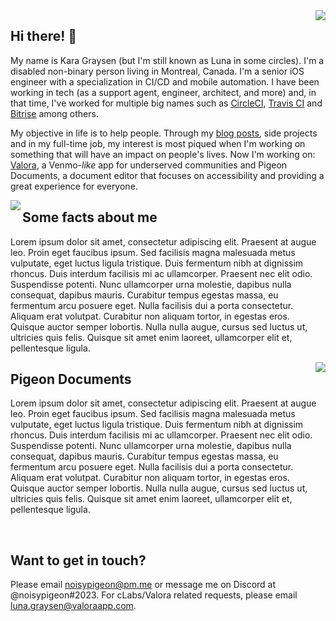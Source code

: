 <img align="right" src="https://user-images.githubusercontent.com/6799989/123516307-6cc9b280-d669-11eb-82f6-16c3cdf018f9.png">

## Hi there! 👋

My name is Kara Graysen (but I'm still known as Luna in some circles). I'm a disabled non-binary person living in Montreal, Canada. I'm a senior iOS engineer with a specialization in CI/CD and mobile automation. I have been working in tech (as a support agent, engineer, architect, and more) and, in that time, I've worked for multiple big names such as [CircleCI](https://circleci.com), [Travis CI](https://travis-ci.com) and [Bitrise](https://bitrise.io) among others.

My objective in life is to help people. Through my [blog posts](https://noisypigeon.blog), side projects and in my full-time job, my interest is most piqued when I'm working on something that will have an impact on people's lives. Now I'm working on: [Valora](https://valoraapp.com), a Venmo-*like* app for underserved communities and Pigeon Documents, a document editor that focuses on accessibility and providing a great experience for everyone.

<img align="left" src="https://user-images.githubusercontent.com/6799989/123516387-cf22b300-d669-11eb-93b5-f1636c19afed.png">

## Some facts about me

Lorem ipsum dolor sit amet, consectetur adipiscing elit. Praesent at augue leo. Proin eget faucibus ipsum. Sed facilisis magna malesuada metus vulputate, eget luctus ligula tristique. Duis fermentum nibh at dignissim rhoncus. Duis interdum facilisis mi ac ullamcorper. Praesent nec elit odio. Suspendisse potenti. Nunc ullamcorper urna molestie, dapibus nulla consequat, dapibus mauris. Curabitur tempus egestas massa, eu fermentum arcu posuere eget. Nulla facilisis dui a porta consectetur. Aliquam erat volutpat. Curabitur non aliquam tortor, in egestas eros. Quisque auctor semper lobortis. Nulla nulla augue, cursus sed luctus ut, ultricies quis felis. Quisque sit amet enim laoreet, ullamcorper elit et, pellentesque ligula.

<img align="right" src="https://user-images.githubusercontent.com/6799989/123516417-02fdd880-d66a-11eb-9ca7-42aab70b7513.png">

## Pigeon Documents

Lorem ipsum dolor sit amet, consectetur adipiscing elit. Praesent at augue leo. Proin eget faucibus ipsum. Sed facilisis magna malesuada metus vulputate, eget luctus ligula tristique. Duis fermentum nibh at dignissim rhoncus. Duis interdum facilisis mi ac ullamcorper. Praesent nec elit odio. Suspendisse potenti. Nunc ullamcorper urna molestie, dapibus nulla consequat, dapibus mauris. Curabitur tempus egestas massa, eu fermentum arcu posuere eget. Nulla facilisis dui a porta consectetur. Aliquam erat volutpat. Curabitur non aliquam tortor, in egestas eros. Quisque auctor semper lobortis. Nulla nulla augue, cursus sed luctus ut, ultricies quis felis. Quisque sit amet enim laoreet, ullamcorper elit et, pellentesque ligula.

<br />

## Want to get in touch?

Please email [noisypigeon@pm.me](mailto:noisypigeon@pm.me) or message me on Discord at @noisypigeon#2023. For cLabs/Valora related requests, please email [luna.graysen@valoraapp.com](mailto:luna.graysen@valoraapp.com).
